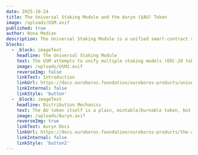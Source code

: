 ```yaml
---
date: 2025-10-24
title: The Universal Staking Module and the Auryn ($AU) Token
image: /uploads/USM.avif
published: true
author: Nona Median
description: The Universal Staking Module is a unified smart-contract suite designed to manage both ERC-20 token staking and Uniswap V3 Enhanced Staker-style liquidity staking (including protocol-owned liquidity) in a coherent framework.
blocks:
  - _block: imageText
    headline: The Universal Staking Module
    text: The USM attempts to unify multiple staking models (ERC-20 token staking + liquidity-NFT staking via Uniswap V3 Enhanced Staker) under one architecture.
    image: /uploads/USM2.avif
    reverseImg: false
    linkText: Introduction
    linkUrl: https://docs.ouroboros.foundation/ouroboros-products/universal-staking-module#introduction
    linkInternal: false
    linkStyle: 'button'
  - _block: imageText
    headline: Distribution Mechanics
    text: The AU token itself is a plain, mintable/burnable token, but minting rights are granted to a sale curve, with a Maximum Total Supply of 88,000,000 AURYN
    image: /uploads/Auryn.avif
    reverseImg: true
    linkText: Auryn Docs
    linkUrl: https://docs.ouroboros.foundation/ouroboros-products/the-auryn-usdau-token#purpose
    linkInternal: false
    linkStyle: 'button2'
---
```

